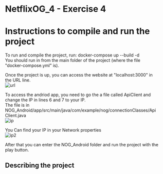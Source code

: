 # NetflixOG_4 - Exercise 4

# Instructions to compile and run the project  

To run and compile the project, run: docker-compose up --build -d  
You should run in from the main folder of the project (where the file "docker-compose.yml" is).  

Once the project is up, you can access the website at "localhost:3000" in the URL line.  
![url](https://github.com/user-attachments/assets/c1f8de2b-74fc-4b53-98e4-823f7d0ce9c9)  

To access the andriod app, you need to go the a file called ApiClient and change the IP in lines 6 and 7 to your IP.  
The file is in NOG_Android/app/src/main/java/com/example/nog/connectionClasses/ApiClient.java  
![ip](https://github.com/user-attachments/assets/b98b3a55-0a75-4d54-95a0-717b96398075)  

You Can find your IP in your Network properties  
![ip2](https://github.com/user-attachments/assets/67d0fd34-1d39-4604-a2c5-86057cab4eea)  

After that you can enter the NOG_Android folder and run the project with the play button.  

## Describing the project  















